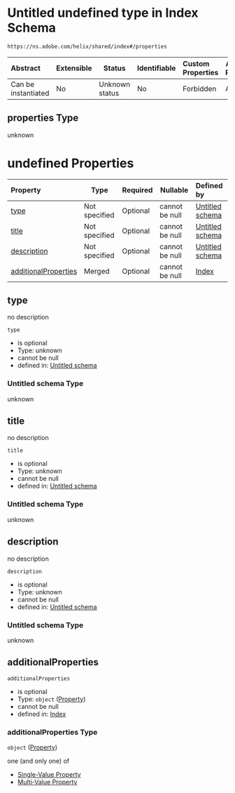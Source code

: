 # Untitled undefined type in Index Schema

```txt
https://ns.adobe.com/helix/shared/index#/properties
```




| Abstract            | Extensible | Status         | Identifiable | Custom Properties | Additional Properties | Access Restrictions | Defined In                                                      |
| :------------------ | ---------- | -------------- | ------------ | :---------------- | --------------------- | ------------------- | --------------------------------------------------------------- |
| Can be instantiated | No         | Unknown status | No           | Forbidden         | Allowed               | none                | [index.schema.json\*](index.schema.json "open original schema") |

## properties Type

unknown

# undefined Properties

| Property                                      | Type          | Required | Nullable       | Defined by                                                                                                                                     |
| :-------------------------------------------- | ------------- | -------- | -------------- | :--------------------------------------------------------------------------------------------------------------------------------------------- |
| [type](#type)                                 | Not specified | Optional | cannot be null | [Untitled schema](undefined.md "undefined#undefined")                                                                                          |
| [title](#title)                               | Not specified | Optional | cannot be null | [Untitled schema](undefined.md "undefined#undefined")                                                                                          |
| [description](#description)                   | Not specified | Optional | cannot be null | [Untitled schema](undefined.md "undefined#undefined")                                                                                          |
| [additionalProperties](#additionalProperties) | Merged        | Optional | cannot be null | [Index](index-properties-properties-property.md "https&#x3A;//ns.adobe.com/helix/shared/property#/properties/properties/additionalProperties") |

## type

no description

`type`

-   is optional
-   Type: unknown
-   cannot be null
-   defined in: [Untitled schema](undefined.md "undefined#undefined")

### Untitled schema Type

unknown

## title

no description

`title`

-   is optional
-   Type: unknown
-   cannot be null
-   defined in: [Untitled schema](undefined.md "undefined#undefined")

### Untitled schema Type

unknown

## description

no description

`description`

-   is optional
-   Type: unknown
-   cannot be null
-   defined in: [Untitled schema](undefined.md "undefined#undefined")

### Untitled schema Type

unknown

## additionalProperties




`additionalProperties`

-   is optional
-   Type: `object` ([Property](index-properties-properties-property.md))
-   cannot be null
-   defined in: [Index](index-properties-properties-property.md "https&#x3A;//ns.adobe.com/helix/shared/property#/properties/properties/additionalProperties")

### additionalProperties Type

`object` ([Property](index-properties-properties-property.md))

one (and only one) of

-   [Single-Value Property](property-oneof-single-value-property.md "check type definition")
-   [Multi-Value Property](property-oneof-multi-value-property.md "check type definition")
